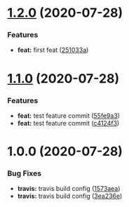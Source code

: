 # [1.2.0](https://github.com/lucasaarcoverde/setup-semantic-release/compare/v1.1.0...v1.2.0) (2020-07-28)


### Features

* **feat:** first feat ([251033a](https://github.com/lucasaarcoverde/setup-semantic-release/commit/251033a3ff157a9a82964c2208ea7448cefec46c))

# [1.1.0](https://github.com/lucasaarcoverde/setup-semantic-release/compare/v1.0.0...v1.1.0) (2020-07-28)


### Features

* **feat:** test feature commit ([55fe9a3](https://github.com/lucasaarcoverde/setup-semantic-release/commit/55fe9a3244aac4058837159023921128f05d25d0))
* **feat:** test feature commit ([c4124f3](https://github.com/lucasaarcoverde/setup-semantic-release/commit/c4124f35d40ff8d92a15fcb0c9c44732d7a6a7fc))

# 1.0.0 (2020-07-28)


### Bug Fixes

* **travis:** travis build config ([1573aea](https://github.com/lucasaarcoverde/setup-semantic-release/commit/1573aeafa346ab54e8a95b815c3bcba925ae2a36))
* **travis:** travis build config ([3ea236e](https://github.com/lucasaarcoverde/setup-semantic-release/commit/3ea236ed3ccaf78220052c13017d5106c6cbb613))
